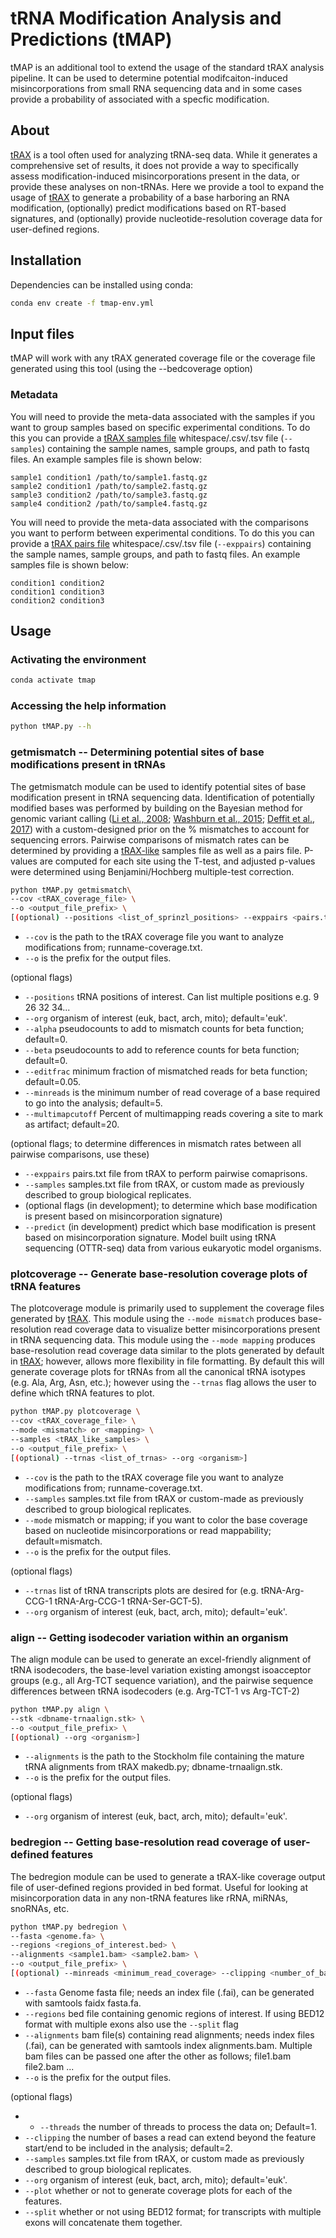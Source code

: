 # tRNA Modification Analysis and Predictions (tMAP)

tMAP is an additional tool to extend the usage of the standard tRAX analysis pipeline. It can be used to determine potential modifcaiton-induced misincorporations from small RNA sequencing data and in some cases provide a probability of associated with a specfic modification.

## About

[tRAX](https://github.com/UCSC-LoweLab/tRAX) is a tool often used for analyzing tRNA-seq data. While it generates a comprehensive set of results, it does not provide a way to specifically assess modification-induced misincorporations present in the data, or provide these analyses on non-tRNAs. Here we provide a tool to expand the usage of [tRAX](https://github.com/UCSC-LoweLab/tRAX) to generate a probability of a base harboring an RNA modification, (optionally) predict modifications based on RT-based signatures, and (optionally) provide nucleotide-resolution coverage data for user-defined regions.

## Installation

Dependencies can be installed using conda:

```bash
conda env create -f tmap-env.yml
```

## Input files

tMAP will work with any tRAX generated coverage file or the coverage file generated using this tool (using the --bedcoverage option)

### Metadata

You will need to provide the meta-data associated with the samples if you want to group samples based on specific experimental conditions. To do this you can provide a [tRAX samples file](http://trna.ucsc.edu/tRAX/#step-3-analyze-sequencing-data-for-gene-expression) whitespace/.csv/.tsv file (`--samples`) containing the sample names, sample groups, and path to fastq files. An example samples file is shown below:

```tsv
sample1 condition1 /path/to/sample1.fastq.gz
sample2 condition1 /path/to/sample2.fastq.gz
sample3 condition2 /path/to/sample3.fastq.gz
sample4 condition2 /path/to/sample4.fastq.gz
```

You will need to provide the meta-data associated with the comparisons you want to perform between experimental conditions. To do this you can provide a [tRAX pairs file](http://trna.ucsc.edu/tRAX/#step-3-analyze-sequencing-data-for-gene-expression) whitespace/.csv/.tsv file (`--exppairs`) containing the sample names, sample groups, and path to fastq files. An example samples file is shown below:

```tsv
condition1 condition2
condition1 condition3
condition2 condition3
```

## Usage

### Activating the environment

```bash
conda activate tmap
```

### Accessing the help information

```bash
python tMAP.py --h
```

### getmismatch -- Determining potential sites of base modifications present in tRNAs

The getmismatch module can be used to identify potential sites of base modification present in tRNA sequencing data. Identification of potentially modified bases was performed by building on the Bayesian method for genomic variant calling ([Li et al., 2008](https://www.ncbi.nlm.nih.gov/pmc/articles/PMC2577856/); [Washburn et al., 2015](https://www.ncbi.nlm.nih.gov/pmc/articles/PMC3959997/); [Deffit et al., 2017](https://elifesciences.org/articles/28625)) with a custom-designed prior on the % mismatches to account for sequencing errors. Pairwise comparisons of mismatch rates can be determined by providing a [tRAX-like](http://trna.ucsc.edu/tRAX/#step-3-analyze-sequencing-data-for-gene-expression) samples file as well as a pairs file. P-values are computed for each site using the T-test, and adjusted p-values were determined using Benjamini/Hochberg multiple-test correction.

```bash
python tMAP.py getmismatch\
--cov <tRAX_coverage_file> \
--o <output_file_prefix> \
[(optional) --positions <list_of_sprinzl_positions> --exppairs <pairs.txt> --samples <samples.txt> --org <organism> --alpha <mismatch_pseudocounts> --beta <reference_pseudocounts> --editfrac <minumum_edit_fraction> --minreads <minimum_read_coverage> --multimapcutoff <percent_multimap_coverage> --predict]
```
* `--cov` is the path to the tRAX coverage file you want to analyze modifications from; runname-coverage.txt.
* `--o`  is the prefix for the output files.

(optional flags)

* `--positions` tRNA positions of interest. Can list multiple positions e.g. 9 26 32 34...
* `--org` organism of interest (euk, bact, arch, mito); default='euk'.
* `--alpha` pseudocounts to add to mismatch counts for beta function; default=0.
* `--beta` pseudocounts to add to reference counts for beta function; default=0.
* `--editfrac` minimum fraction of mismatched reads for beta function; default=0.05.
* `--minreads` is the minimum number of read coverage of a base required to go into the analysis; default=5.
* `--multimapcutoff` Percent of multimapping reads covering a site to mark as artifact; default=20.
  
(optional flags; to determine differences in mismatch rates between all pairwise comparisons, use these)
  
* `--exppairs` pairs.txt file from tRAX to perform pairwise comaprisons.
* `--samples` samples.txt file from tRAX, or custom made as previously described to group biological replicates.
* (optional flags (in development); to determine which base modification is present based on misincorporation signature)
* `--predict` (in development) predict which base modification is present based on misincorporation signature. Model built using tRNA sequencing (OTTR-seq) data from various eukaryotic model organisms.

### plotcoverage -- Generate base-resolution coverage plots of tRNA features

The plotcoverage module is primarily used to supplement the coverage files generated by [tRAX](https://github.com/UCSC-LoweLab/tRAX). This module using the `--mode mismatch` produces base-resolution read coverage data to visualize better misincorporations present in tRNA sequencing data. This module using the `--mode mapping` produces base-resolution read coverage data similar to the plots generated by default in [tRAX](https://github.com/UCSC-LoweLab/tRAX); however, allows more flexibility in file formatting. By default this will generate coverage plots for tRNAs from all the canonical tRNA isotypes (e.g. Ala, Arg, Asn, etc.); however using the `--trnas`  flag allows the user to define which tRNA features to plot.

```bash
python tMAP.py plotcoverage \
--cov <tRAX_coverage_file> \
--mode <mismatch> or <mapping> \
--samples <tRAX_like_samples> \
--o <output_file_prefix> \
[(optional) --trnas <list_of_trnas> --org <organism>]
```
* `--cov` is the path to the tRAX coverage file you want to analyze modifications from; runname-coverage.txt.
* `--samples` samples.txt file from tRAX or custom-made as previously described to group biological replicates.
* `--mode` mismatch or mapping; if you want to color the base coverage based on nucleotide misincorporations or read mappability; default=mismatch.
* `--o`  is the prefix for the output files.

(optional flags)

* `--trnas` list of tRNA transcripts plots are desired for (e.g. tRNA-Arg-CCG-1 tRNA-Arg-CCG-1 tRNA-Ser-GCT-5).
* `--org` organism of interest (euk, bact, arch, mito); default='euk'.

### align -- Getting isodecoder variation within an organism

The align module can be used to generate an excel-friendly alignment of tRNA isodecoders, the base-level variation existing amongst isoacceptor groups (e.g., all Arg-TCT sequence variation), and the pairwise sequence differences between tRNA isodecoders (e.g. Arg-TCT-1 vs Arg-TCT-2)

```bash
python tMAP.py align \
--stk <dbname-trnaalign.stk> \
--o <output_file_prefix> \
[(optional) --org <organism>]
```

* `--alignments` is the path to the Stockholm file containing the mature tRNA alignments from tRAX makedb.py; dbname-trnaalign.stk.
* `--o`  is the prefix for the output files.
  
(optional flags)

* `--org` organism of interest (euk, bact, arch, mito); default='euk'.

### bedregion -- Getting base-resolution read coverage of user-defined features

The bedregion module can be used to generate a tRAX-like coverage output file of user-defined regions provided in bed format. Useful for looking at misincorporation data in any non-tRNA features like rRNA, miRNAs, snoRNAs, etc.

```bash
python tMAP.py bedregion \
--fasta <genome.fa> \
--regions <regions_of_interest.bed> \
--alignments <sample1.bam> <sample2.bam> \
--o <output_file_prefix> \
[(optional) --minreads <minimum_read_coverage> --clipping <number_of_bases> --samples <samples.txt> --org <organism> --plot --threads <number_of_threads>]
```

* `--fasta` Genome fasta file; needs an index file (.fai), can be generated with samtools faidx fasta.fa.
* `--regions` bed file containing genomic regions of interest. If using BED12 format with multiple exons also use the `--split` flag
* `--alignments` bam file(s) containing read alignments; needs index files (.fai), can be generated with samtools index alignments.bam. Multiple bam files can be passed one after the other as follows; file1.bam file2.bam ...
* `--o`  is the prefix for the output files.
  
(optional flags)

* * `--threads` the number of threads to process the data on; Default=1.
* `--clipping` the number of bases a read can extend beyond the feature start/end to be included in the analysis; default=2.
* `--samples` samples.txt file from tRAX, or custom made as previously described to group biological replicates.
* `--org` organism of interest (euk, bact, arch, mito); default='euk'.
* `--plot` whether or not to generate coverage plots for each of the features.
* `--split` whether or not using BED12 format; for transcripts with multiple exons will concatenate them together.
